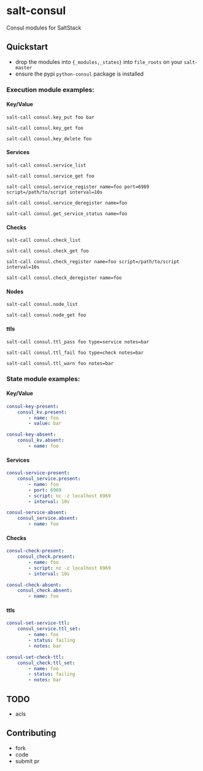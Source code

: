 # salt-consul
Consul modules for SaltStack

## Quickstart

- drop the modules into `{_modules,_states}` into `file_roots` on your `salt-master`
- ensure the pypi `python-consul` package is installed


### Execution module examples:

#### Key/Value

`salt-call consul.key_put foo bar`

`salt-call consul.key_get foo`

`salt-call consul.key_delete foo`

#### Services

`salt-call consul.service_list`

`salt-call consul.service_get foo`

`salt-call consul.service_register name=foo port=6969 script=/path/to/script interval=10s`

`salt-call consul.service_deregister name=foo`

`salt-call consul.get_service_status name=foo`

#### Checks

`salt-call consul.check_list`

`salt-call consul.check_get foo`

`salt-call consul.check_register name=foo script=/path/to/script interval=10s`

`salt-call consul.check_deregister name=foo`

#### Nodes

`salt-call consul.node_list`

`salt-call consul.node_get foo`

#### ttls

`salt-call consul.ttl_pass foo type=service notes=bar`

`salt-call consul.ttl_fail foo type=check notes=bar`

`salt-call consul.ttl_warn foo notes=bar`




### State module examples:

#### Key/Value

```yaml
consul-key-present:
    consul_kv.present:
        - name: foo
        - value: bar

consul-key-absent:
    consul_kv.absent:
        - name: foo
```

#### Services

```yaml
consul-service-present:
    consul_service.present:
        - name: foo
        - port: 6969
        - script: nc -z localhost 6969
        - interval: 10s

consul-service-absent:
    consul_service.absent:
        - name: foo
```

#### Checks

```yaml
consul-check-present:
    consul_check.present:
        - name: foo
        - script: nz -z localhost 6969
        - interval: 10s

consul-check-absent:
    consul_check.absent:
        - name: foo
```

#### ttls

```yaml
consul-set-service-ttl:
    consul_service.ttl_set:
        - name: foo
        - status: failing
        - notes: bar

consul-set-check-ttl:
    consul_check.ttl_set:
        - name: foo
        - status: failing
        - notes: bar
```


## TODO

- acls

## Contributing
- fork
- code
- submit pr


